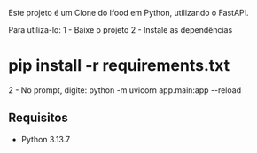 Este projeto é um Clone do Ifood em Python, utilizando o FastAPI.

Para utiliza-lo:
1 - Baixe o projeto
2 - Instale as dependências
# pip install -r requirements.txt
2 - No prompt, digite: python -m uvicorn app.main:app --reload

## Requisitos
- Python 3.13.7
